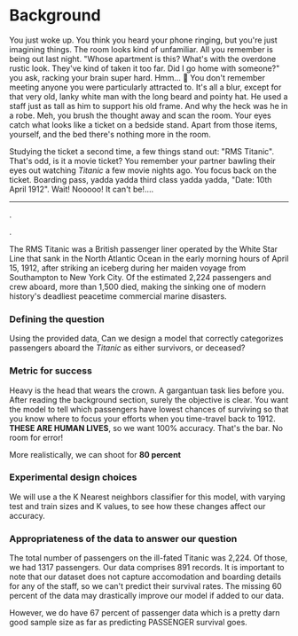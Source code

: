 # Background

You just woke up. You think you heard your phone ringing, but you're just imagining things. The room looks kind of unfamiliar. All you remember is being out last night. "Whose apartment is this? What's with the overdone rustic look. They've kind of taken it too far. Did I go home with someone?" you ask, racking your brain super hard. Hmm... &#x1F914; You don't remember meeting anyone you were particularly attracted to. It's all a blur, except for that very old, lanky white man with the long beard and pointy hat. He used a staff just as tall as him to support his old frame. And why the heck was he in a robe. Meh, you brush the thought away and scan the room. Your eyes catch what looks like a ticket on a bedside stand. Apart from those items, yourself, and the bed there's nothing more in the room. 

Studying the ticket a second time, a few things stand out: "RMS Titanic". That's odd, is it a movie ticket? You remember your partner bawling their eyes out watching *Titanic* a few movie nights ago. You focus back on the ticket. Boarding pass, yadda yadda third class yadda yadda, "Date: 10th April 1912". Wait! Nooooo! It can't be!....



---
.

.

The RMS Titanic was a British passenger liner operated by the White Star Line that sank in the North Atlantic Ocean in the early morning hours of April 15, 1912, after striking an iceberg during her maiden voyage from Southampton to New York City. Of the estimated 2,224 passengers and crew aboard, more than 1,500 died, making the sinking one of modern history's deadliest peacetime commercial marine disasters.

### Defining the question

Using the provided data, Can we design a model that correctly categorizes passengers aboard the *Titanic* as either survivors, or deceased? 

### Metric for success

Heavy is the head that wears the crown. A gargantuan task lies before you. After reading the background section, surely the objective is clear. You want the model to tell which passengers have lowest chances of surviving so that you know where to focus your efforts when you time-travel back to 1912. **THESE ARE HUMAN LIVES**, so we want 100% accuracy. That's the bar. No room for error!

More realistically, we can shoot for **80 percent**

### Experimental design choices

We will use a the K Nearest neighbors classifier for this model, with varying test and train sizes and K values, to see how these changes affect our accuracy.

### Appropriateness of the data to answer our question

The total number of passengers on the ill-fated Titanic was 2,224. Of those, we had 1317 passengers. Our data comprises 891 records. It is important to note that our dataset does not capture accomodation and boarding details for any of the staff, so we can't predict their survival rates. The missing 60 percent of the data may drastically improve our model if added to our data.

However, we do have 67 percent of passenger data which is a pretty darn good sample size as far as predicting PASSENGER survival goes.
